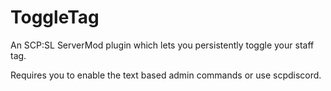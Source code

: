 # ToggleTag
An SCP:SL ServerMod plugin which lets you persistently toggle your staff tag.

Requires you to enable the text based admin commands or use scpdiscord.
